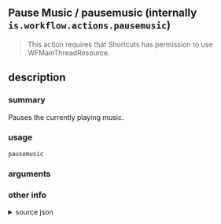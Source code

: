 
## Pause Music / pausemusic (internally `is.workflow.actions.pausemusic`)


> This action requires that Shortcuts has permission to use WFMainThreadResource.


## description
### summary
Pauses the currently playing music.


### usage
`pausemusic `

### arguments


### other info

<details><summary>source json</summary>
```json
{
	"ActionClass": "WFPauseMusicAction",
	"ActionKeywords": [
		"pause",
		"song",
		"ipod",
		"track",
		"music",
		"itunes"
	],
	"Category": "Music",
	"Description": {
		"DescriptionSummary": "Pauses the currently playing music."
	},
	"IconName": "Pause.png",
	"InputPassthrough": true,
	"Name": "Pause Music",
	"RequiredResources": [
		"WFMainThreadResource"
	],
	"Subcategory": "Playback"
}
```
</details>
